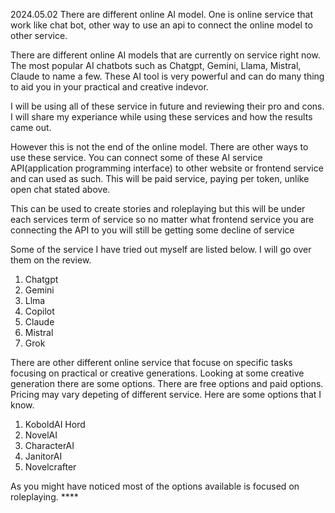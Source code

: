 2024.05.02
There are different online AI model. One is online service that work like chat bot, other way to use an api to connect the online model to other service. 

There are different online AI models that are currently on service right now. The most popular AI chatbots such as Chatgpt, Gemini, Llama, Mistral, Claude to name a few. These AI tool is very powerful and can do many thing to aid you in your practical and creative indevor. 

I will be using all of these service in future and reviewing their pro and cons. 
I will share my experiance while using these services and how the results came out. 

However this is not the end of the online model. There are other ways to use these service. You can connect some of these AI service API(application programming interface) to other website or frontend service and can used as such. This will be paid service, paying per token, unlike open chat stated above. 

This can be used to create stories and roleplaying but this will be under each services term of service so no matter what frontend service you are connecting the API to you will still be getting some decline of service 

Some of the service I have tried out myself are listed below. I will go over them on the review. 

1. Chatgpt
2. Gemini
3. Llma
4. Copilot
5. Claude
6. Mistral
7. Grok

There are other different online service that focuse on specific tasks focusing on practical or creative generations. Looking at some creative generation there are some options. There are free options and paid options. Pricing may vary depeting of different service. Here are some options that I know. 

1. KoboldAI Hord
2. NovelAI
3. CharacterAI
4. JanitorAI
5. Novelcrafter

As you might have noticed most of the options available is focused on roleplaying. ****
